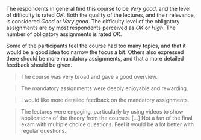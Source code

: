 <!-- DO NOT ADD A TITLE OR COURSE CODE AT THE TOP OF YOUR FILE,
     THIS IS ADDED AUTOMATICALLY! (Along with graph, participants etc.)
-->


<!-- Summary of statistics/multiple choice questions:
     No need to mention everything. Point out the answers
     which are relevant to readers (students, staff),
     and noteworthy (something very good, very bad etc.)
     When referring to specific choices in the form use *asterisks*
     and write the choice exactly as in the report (from the form).
     Ex. Some questions have *OK* as an answer.
         Do not write *Ok*, *O K* or *ok*
-->
The respondents in general find this course to be *Very good*, and the level of difficulty is rated *OK*. Both the quality of the lectures, and their relevance, is considered *Good* or *Very good*. The difficulty level of the obligatory assignments are by most respondents perceived as *OK* or *High*. The number of obligatory assignments is rated *OK*.


<!-- Summary of free text answers:
     Summarize what a lot of the students are saying.
     Focus on what the students like and how the course can be improved.
-->
Some of the participants feel the course had too many topics, and that it would be a good idea too narrow the focus a bit. Others also expressed there should be more mandatory assignments, and that a more detailed feedback should be given.


<!-- Pick well worded student quotes which are representative:
     If the students have very split opinions,  make sure both/all sides are
     represented. Pick quotes about the course (lectures, assignments, group
     lectures, exam etc.) not about the professor, group lecturer or other
     students.

     Do not correct grammar or translate quotes.
     Sensor names by inserting [the lecturer] or similar.
     Do not include directly mean comments, ad hominem "attacks" etc.
     Ex. This is acceptable:
         The lectures were not that useful to me, I learned more on my own.
         This is not acceptable:
         [The lecturer] is boring and useless.
-->

> The course was very broad and gave a good overview.


> The mandatory assignments were deeply enjoyable and rewarding.


> I would like more detailed feedback on the mandatory assignments.


> The lectures were engaging, particularly by using videos to show applications of the theory from the courses. [...] Not a fan of the final exam with multiple choice questions. Feel it would be a lot better with regular questions.
